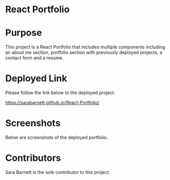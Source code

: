 # React Portfolio

# Purpose 
This project is a React Portfolio that includes multiple components including an about me section, portfolio section with previously deployed projects, a contact form and a resume.


# Deployed Link
Please follow the link below to the deployed project.

https://sarabarnett.github.io/React-Portfolio/

# Screenshots
Below are screenshots of the deployed portfolio.


# Contributors
Sara Barnett is the sole contributor to this project.
